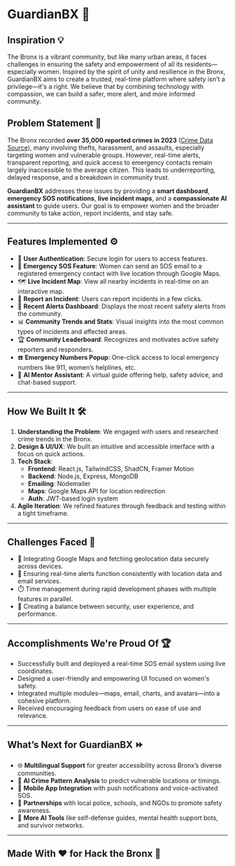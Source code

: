 # GuardianBX 🚨

## Inspiration 💡

The Bronx is a vibrant community, but like many urban areas, it faces challenges in ensuring the safety and empowerment of all its residents—especially women. Inspired by the spirit of unity and resilience in the Bronx, GuardianBX aims to create a trusted, real-time platform where safety isn't a privilege—it's a right. We believe that by combining technology with compassion, we can build a safer, more alert, and more informed community.

## Problem Statement 📑
The Bronx recorded **over 35,000 reported crimes in 2023** ([Crime Data Source](https://www.neighborhoodscout.com/ny/bronx/crime)), many involving thefts, harassment, and assaults, especially targeting women and vulnerable groups. However, real-time alerts, transparent reporting, and quick access to emergency contacts remain largely inaccessible to the average citizen. This leads to underreporting, delayed response, and a breakdown in community trust. 

**GuardianBX** addresses these issues by providing a **smart dashboard**, **emergency SOS notifications**, **live incident maps**, and a **compassionate AI assistant** to guide users. Our goal is to empower women and the broader community to take action, report incidents, and stay safe.

---

## Features Implemented ⚙️

- 🔐 **User Authentication**: Secure login for users to access features.
- 📢 **Emergency SOS Feature**: Women can send an SOS email to a registered emergency contact with live location through Google Maps.
- 🗺️ **Live Incident Map**: View all nearby incidents in real-time on an interactive map.
- 📝 **Report an Incident**: Users can report incidents in a few clicks.
- 🚨 **Recent Alerts Dashboard**: Displays the most recent safety alerts from the community.
- 📊 **Community Trends and Stats**: Visual insights into the most common types of incidents and affected areas.
- 🏆 **Community Leaderboard**: Recognizes and motivates active safety reporters and responders.
- ☎️ **Emergency Numbers Popup**: One-click access to local emergency numbers like 911, women’s helplines, etc.
- 🤖 **AI Mentor Assistant**: A virtual guide offering help, safety advice, and chat-based support.

---

## How We Built It 🛠️

1. **Understanding the Problem**: We engaged with users and researched crime trends in the Bronx.
2. **Design & UI/UX**: We built an intuitive and accessible interface with a focus on quick actions.
3. **Tech Stack**:
   - **Frontend**: React.js, TailwindCSS, ShadCN, Framer Motion
   - **Backend**: Node.js, Express, MongoDB
   - **Emailing**: Nodemailer
   - **Maps**: Google Maps API for location redirection
   - **Auth**: JWT-based login system
4. **Agile Iteration**: We refined features through feedback and testing within a tight timeframe.

---

## Challenges Faced 🤯

- 🔧 Integrating Google Maps and fetching geolocation data securely across devices.
- 📡 Ensuring real-time alerts function consistently with location data and email services.
- ⏱️ Time management during rapid development phases with multiple features in parallel.
- 🔐 Creating a balance between security, user experience, and performance.

---

## Accomplishments We're Proud Of 🏆

- Successfully built and deployed a real-time SOS email system using live coordinates.
- Designed a user-friendly and empowering UI focused on women's safety.
- Integrated multiple modules—maps, email, charts, and avatars—into a cohesive platform.
- Received encouraging feedback from users on ease of use and relevance.

---

## What’s Next for GuardianBX ⏩

- 🌐 **Multilingual Support** for greater accessibility across Bronx’s diverse communities.
- 🧠 **AI Crime Pattern Analysis** to predict vulnerable locations or timings.
- 📱 **Mobile App Integration** with push notifications and voice-activated SOS.
- 🤝 **Partnerships** with local police, schools, and NGOs to promote safety awareness.
- 🧩 **More AI Tools** like self-defense guides, mental health support bots, and survivor networks.

---

## Made With ❤️ for Hack the Bronx 🗽

